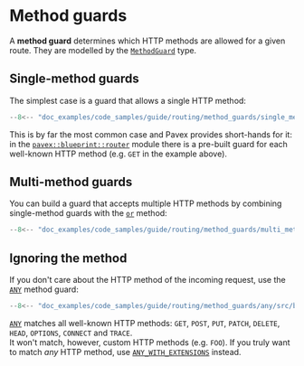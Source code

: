 # Method guards

A **method guard** determines which HTTP methods are allowed for a given route.
They are modelled by the [`MethodGuard`][MethodGuard] type.

## Single-method guards

The simplest case is a guard that allows a single HTTP method:

```rust  hl_lines="6"
--8<-- "doc_examples/code_samples/guide/routing/method_guards/single_method/src/blueprint.rs"
```

This is by far the most common case and Pavex provides short-hands for it: in the
[`pavex::blueprint::router`][pavex::blueprint::router#constants] module there is
a pre-built guard for each well-known HTTP method (e.g. `GET` in the example above).

## Multi-method guards

You can build a guard that accepts multiple HTTP methods by combining single-method guards
with the [`or`][or] method:

```rust hl_lines="7"
--8<-- "doc_examples/code_samples/guide/routing/method_guards/multi_method/src/blueprint.rs"
```

## Ignoring the method

If you don't care about the HTTP method of the incoming request, use the [`ANY`][ANY] method guard:

```rust hl_lines="6"
--8<-- "doc_examples/code_samples/guide/routing/method_guards/any/src/blueprint.rs"
```

[`ANY`][ANY] matches all well-known HTTP methods: `GET`, `POST`, `PUT`, `PATCH`, `DELETE`, `HEAD`, `OPTIONS`, `CONNECT` and
`TRACE`.  
It won't match, however, custom HTTP methods (e.g. `FOO`).
If you truly want to match _any_ HTTP method, use [`ANY_WITH_EXTENSIONS`][ANY_WITH_EXTENSIONS] instead.

[MethodGuard]: ../../../api_reference/pavex/blueprint/router/struct.MethodGuard.html
[pavex::blueprint::router#constants]: ../../../api_reference/pavex/blueprint/router/index.html#constants
[or]: ../../../api_reference/pavex/blueprint/router/struct.MethodGuard.html#method.or
[ANY]: ../../../api_reference/pavex/blueprint/router/constant.ANY.html
[ANY_WITH_EXTENSIONS]: ../../../api_reference/pavex/blueprint/router/constant.ANY_WITH_EXTENSIONS.html
